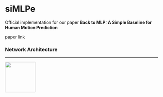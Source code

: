 # siMLPe
Official implementation for our paper **Back to MLP: A Simple Baseline for Human Motion Prediction**

[paper link](https://arxiv.org/abs/2002.12730)

### Network Architecture
------
<img src="https://github.com/dulucas/siMLPe/blob/main/.github/pipeline_v15.png" width="100" height="100">
